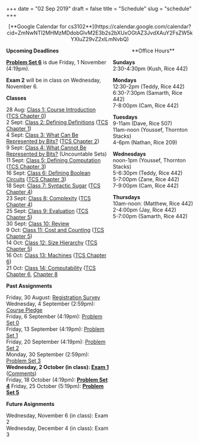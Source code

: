 +++
date = "02 Sep 2019"
draft = false
title = "Schedule"
slug = "schedule"
+++

   <center>
[**Google Calendar for cs3102**](https://calendar.google.com/calendar?cid=ZmNwNTl2MHMzMDdobGlvM2E3b2s2bXUxOGtAZ3JvdXAuY2FsZW5kYXIuZ29vZ2xlLmNvbQ)
   </center>
 
   <section style="display: table;width: 100%"><div style="display: table-row;"><div style="display: table-cell;width:55%">

   **Upcoming Deadlines**

[**Problem Set 6**](/ps6) is due Friday, 1 November (4:19pm).

**Exam 2** will be in class on Wednesday, November 6.

   **Classes**

28 Aug: [Class 1: Course Introduction](/lecture1/) ([TCS Chapter 0](/docs/tcs-chapter0.pdf))  
2 Sept: [Class 2: Defining Definitions](/class2) ([TCS Chapter 1](/docs/tcs-chapter1.pdf))  
4 Sept: [Class 3: What Can Be Represented by Bits?](/class3) ([TCS Chapter 2](/docs/tcs-chapter2.pdf))  
9 Sept: [Class 4: What Cannot Be Represented by Bits?](/class4) (Uncountable Sets) 
11 Sept: [Class 5: Defining Computation](/class5) ([TCS Chapter 3](/docs/tcs-chapter3.pdf))  
16 Sept: [Class 6: Defining Boolean Circuits](/class6) ([TCS Chapter 3](/docs/tcs-chapter3.pdf))  
18 Sept: [Class 7: Syntactic Sugar](/class7) ([TCS Chapter 4](/docs/tcs-chapter4.pdf))  
23 Sept: [Class 8: Complexity](/class8) ([TCS Chapter 4](/docs/tcs-chapter4.pdf))  
25 Sept: [Class 9: Evaluation](/class9) ([TCS Chapter 5](/docs/tcs-chapter5.pdf))  
30 Sept: [Class 10: Review](/class10)  
9 Oct: [Class 11: Cost and Counting](/class11) ([TCS Chapter 5](/docs/tcs-chapter5.pdf))  
14 Oct: [Class 12: Size Hierarchy](/class12) ([TCS Chapter 5](/docs/tcs-chapter5.pdf))  
16 Oct: [Class 13: Machines](/class13) ([TCS Chapter 6](/docs/tcs-chapter6.pdf))  
21 Oct: [Class 14: Computability](/class14) ([TCS Chapter 6](/docs/tcs-chapter6.pdf), [Chapter 8](/docs/tcs-chapter8.pdf)

**Past Assignments**  

Friday, 30 August: [Registration Survey](/survey/)  
Wednesday, 4 September (2:59pm): [Course Pledge](/pledgeposted)  
Friday, 6 September (4:19pm): [Problem Set 0](/ps0posted)  
Friday, 13 September (4:19pm): [Problem Set 1](/ps1)  
Friday, 20 September (4:19pm): [Problem Set 2](/ps2)  
Monday, 30 September (2:59pm): [Problem Set 3](/ps3)  
**Wednesday, 2 October (in class): [Exam 1](/exam1)** ([Comments](/exam1comments))  
Friday, 18 October (4:19pm): [**Problem Set 4**](/ps4)
Friday, 25 October (5:19pm): [**Problem Set 5**](/ps5)

**Future Asignments**

Wednesday, November 6 (in class): Exam 2  
Wednesday, December 4 (in class): Exam 3
   
   </div>
   <div style="display: table-cell;"></div>
   <div style="display: table-cell;text-align:left;background-color:var(--highlight-color);padding-left:10px;color:var(--sp-color);">
   <center>
**Office Hours**
   </center>

**Sundays**  
2:30-4:30pm (Kush, Rice 442)  

**Mondays**  
12:30-2pm (Teddy, Rice 442)  
6:30-7:30pm (Samarth, Rice 442)  
7-8:00pm (Cam, Rice 442)

**Tuesdays**  
9-11am (Dave, Rice 507)  
11am-noon (Youssef, Thornton Stacks)  
4-6pm (Nathan, Rice 209)  

**Wednesdays**  
noon-1pm (Youssef, Thornton Stacks)  
5-6:30pm (Teddy, Rice 442)  
5-7:00pm (Zane, Rice 442)  
7-9:00pm (Cam, Rice 442)  

**Thursdays**  
10am-noon: (Matthew, Rice 442)  
2-4:00pm (Jay, Rice 442)  
5-7:00pm (Samarth, Rice 442)  

   </div>
   </div>
   </section>
   




